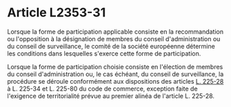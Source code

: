 # Article L2353-31

Lorsque la forme de participation applicable consiste en la recommandation ou l'opposition à la désignation de membres du conseil d'administration ou du conseil de surveillance, le comité de la société européenne détermine les conditions dans lesquelles s'exerce cette forme de participation. 

Lorsque la forme de participation choisie consiste en l'élection de membres du conseil d'administration ou, le cas échéant, du conseil de surveillance, la procédure se déroule conformément aux dispositions des articles [L. 225-28][1] à L. 225-34 et L. 225-80 du code de commerce, exception faite de l'exigence de territorialité prévue au premier alinéa de l'article L. 225-28.

 [1]: /affichCodeArticle.do?cidTexte=LEGITEXT000005634379&idArticle=LEGIARTI000006223711&dateTexte=&categorieLien=cid